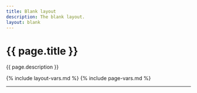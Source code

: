 ```yaml
---
title: Blank layout
description: The blank layout.
layout: blank
---
```


# {{ page.title }}

{{ page.description }}

{% include layout-vars.md %}
{% include page-vars.md %}

---